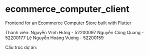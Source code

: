 # ecommerce_computer_client

Frontend for an Ecommerce Computer Store built with Flutter

Thành viên:
Nguyễn Vĩnh Hưng - 52200097
Nguyễn Công Quang - 52200177
Lê Nguyễn Hoàng Vương - 52200159

Cấu trúc dự án:
